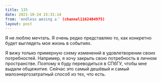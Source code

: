 ```yaml
---
title: 135
date: 2021-10-24 15:31:14
from: 'endless шизing ⍼' (channel1162404975)
layout: post
---
```


Я не люблю мечтать. Я очень редко представляю то, как конкретно будет выглядеть моя жизнь в событиях.

Я вижу только примерную схему изменений в удовлетворении своих потребностей.
Например, я хочу закрыть свою потребность в личном пространстве. Поэтому я буду переводиться в СПбГУ, чтобы мне выдали общежитие. Сейчас это самый дешёвый и самый малоэнергозатратный способ из тех, что есть.
